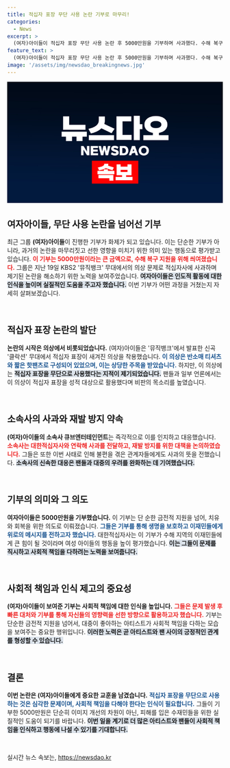 ```yaml
---
title: 적십자 표장 무단 사용 논란 기부로 마무리!
categories:
  - News
excerpt: >
  (여자)아이들이 적십자 표장 무단 사용 논란 후 5000만원을 기부하며 사과했다. 수해 복구에 힘을 보태겠다는 이들의 진심과 따뜻한 메시지가 이재민들에게 위로가 되기를 바란다. 클릭해서 소식의 전말을 확인해보세요!
feature_text: >
  (여자)아이들이 적십자 표장 무단 사용 논란 후 5000만원을 기부하며 사과했다. 수해 복구에 힘을 보태겠다는 이들의 진심과 따뜻한 메시지가 이재민들에게 위로가 되기를 바란다. 클릭해서 소식의 전말을 확인해보세요!
image: '/assets/img/newsdao_breakingnews.jpg'
---
```


<p><img src="/assets/img/newsdao_breakingnews.jpg" alt="bookingtag 속보" /></p>

<h2 data-ke-size="size26">여자아이들, 무단 사용 논란을 넘어선 기부</h2>

<p data-ke-size="size16">최근 그룹 <b>(여자)아이들</b>이 진행한 기부가 화제가 되고 있습니다. 이는 단순한 기부가 아니라, 과거의 논란을 마무리짓고 선한 영향을 미치기 위한 의미 있는 행동으로 평가받고 있습니다. <b><span style="color: #ee2323;">이 기부는 5000만원이라는 큰 금액으로, 수해 복구 지원을 위해 씌여졌습니다.</span></b>  그룹은 지난 19일 KBS2 '뮤직뱅크' 무대에서의 의상 문제로 적십자사에 사과하며 제기된 논란을 해소하기 위한 노력을 보여주었습니다. <b><span style="background-color: #21538527;">여자아이들은 인도적 활동에 대한 인식을 높이며 실질적인 도움을 주고자 했습니다.</span></b> 이번 기부가 어떤 과정을 거쳤는지 자세히 살펴보겠습니다.</p>

<p data-ke-size="size16">&nbsp;</p>

<h2 data-ke-size="size26">적십자 표장 논란의 발단</h2>

<p data-ke-size="size16"><b>논란의 시작은 의상에서 비롯되었습니다.</b> (여자)아이들은 '뮤직뱅크'에서 발표한 신곡 '클락션' 무대에서 적십자 표장이 새겨진 의상을 착용했습니다. <b><span style="color: #1a5490;">이 의상은 반소매 티셔츠와 짧은 핫팬츠로 구성되어 있었으며, 이는 상당한 주목을 받았습니다.</span></b> 하지만, 이 의상에는 <b><span style="background-color: #21538527;">적십자 표장을 무단으로 사용했다는 지적이 제기되었습니다.</span></b> 팬들과 일부 언론에서는 이 의상이 적십자 표장을 성적 대상으로 활용했다며 비판의 목소리를 높였습니다.</p>

<p data-ke-size="size16">&nbsp;</p>

<h2 data-ke-size="size26">소속사의 사과와 재발 방지 약속</h2>

<p data-ke-size="size16"><b>(여자)아이들의 소속사 큐브엔터테인먼트</b>는 즉각적으로 이를 인지하고 대응했습니다. <b><span style="color: #ee2323;">소속사는 대한적십자사와 연락해 사과를 전달하고, 재발 방지를 위한 대책을 논의하였습니다.</span></b> 그들은 또한 이번 사태로 인해 불편을 겪은 관계자들에게도 사과의 뜻을 전했습니다. <b><span style="background-color: #21538527;">소속사의 신속한 대응은 팬들과 대중의 우려를 완화하는 데 기여했습니다.</span></b></p>

<p data-ke-size="size16">&nbsp;</p>

<h2 data-ke-size="size26">기부의 의미와 그 의도</h2>

<p data-ke-size="size16"><b>여자아이들은 5000만원을 기부했습니다.</b> 이 기부는 단 순한 금전적 지원을 넘어, 치유와 회복을 위한 의도로 이뤄졌습니다. <b><span style="color: #1a5490;">그들은 기부를 통해 생명을 보호하고 이재민들에게 위로의 메시지를 전하고자 했습니다.</span></b> 대한적십자사는 이 기부가 수해 지역의 이재민들에게 큰 힘이 될 것이라며 여성 아이들의 행동을 높이 평가했습니다. <b><span style="background-color: #21538527;">이는 그들이 문제를 직시하고 사회적 책임을 다하려는 노력을 보여줍니다.</span></b></p>

<p data-ke-size="size16">&nbsp;</p>

<h2 data-ke-size="size26">사회적 책임과 인식 제고의 중요성</h2>

<p data-ke-size="size16"><b>(여자)아이들이 보여준 기부는 사회적 책임에 대한 인식을 높입니다.</b> <b><span style="color: #ee2323;">그들은 문제 발생 후 빠른 대처와 기부를 통해 자신들의 영향력을 선한 방향으로 활용하고자 했습니다.</span></b> 기부는 단순한 금전적 지원을 넘어서, 대중이 좋아하는 아티스트가 사회적 책임을 다하는 모습을 보여주는 중요한 행위입니다. <b><span style="background-color: #21538527;">이러한 노력은 곧 아티스트와 팬 사이의 긍정적인 관계를 형성할 수 있습니다.</span></b></p>

<p data-ke-size="size16">&nbsp;</p>

<h2 data-ke-size="size26">결론</h2>

<p data-ke-size="size16"><b>이번 논란은 (여자)아이들에게 중요한 교훈을 남겼습니다.</b> <b><span style="color: #1a5490;">적십자 표장을 무단으로 사용하는 것은 심각한 문제이며, 사회적 책임을 다해야 한다는 인식이 필요합니다.</span></b> 그들이 기부한 5000만원은 단순히 이미지 개선의 차원이 아닌, 피해를 입은 수재민들을 위한 실질적인 도움이 되기를 바랍니다. <b><span style="background-color: #21538527;">이번 일을 계기로 더 많은 아티스트와 팬들이 사회적 책임을 인식하고 행동에 나설 수 있기를 기대합니다.</span></b></p> 

<p data-ke-size="size16">&nbsp;</p>
실시간 뉴스 속보는, <a href="https://newsdao.kr" rel="dofollow">https://newsdao.kr</a>


